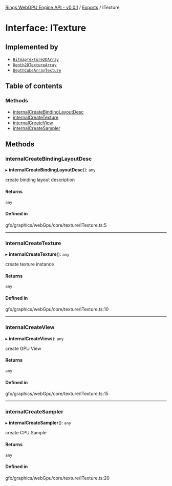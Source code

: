 [Rings WebGPU Engine API - v0.0.1](../README.md) / [Exports](../modules.md) / ITexture

# Interface: ITexture

## Implemented by

- [`BitmapTexture2DArray`](../classes/BitmapTexture2DArray.md)
- [`Depth2DTextureArray`](../classes/Depth2DTextureArray.md)
- [`DepthCubeArrayTexture`](../classes/DepthCubeArrayTexture.md)

## Table of contents

### Methods

- [internalCreateBindingLayoutDesc](ITexture.md#internalcreatebindinglayoutdesc)
- [internalCreateTexture](ITexture.md#internalcreatetexture)
- [internalCreateView](ITexture.md#internalcreateview)
- [internalCreateSampler](ITexture.md#internalcreatesampler)

## Methods

### internalCreateBindingLayoutDesc

▸ **internalCreateBindingLayoutDesc**(): `any`

create binding layout description

#### Returns

`any`

#### Defined in

gfx/graphics/webGpu/core/texture/ITexture.ts:5

___

### internalCreateTexture

▸ **internalCreateTexture**(): `any`

create texture instance

#### Returns

`any`

#### Defined in

gfx/graphics/webGpu/core/texture/ITexture.ts:10

___

### internalCreateView

▸ **internalCreateView**(): `any`

create GPU View

#### Returns

`any`

#### Defined in

gfx/graphics/webGpu/core/texture/ITexture.ts:15

___

### internalCreateSampler

▸ **internalCreateSampler**(): `any`

create CPU Sample

#### Returns

`any`

#### Defined in

gfx/graphics/webGpu/core/texture/ITexture.ts:20
